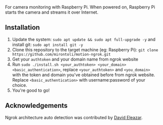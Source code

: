 For camera monitoring with Raspberry Pi.
When powered on, Raspberry Pi starts the camera and streams it over Internet.

## Installation

1. Update the system: `sudo apt update && sudo apt full-upgrade -y` and install git: `sudo apt install git -y`
1. Clone this repository to the target machine (eg: Raspberry Pi): `git clone https://github.com/mirontoli/motion-ngrok.git`
1. Get your `authtoken` and your domain name from ngrok website
1. Run `sudo ./install.sh <your_authtoken> <your_domain> <basic_authentication>`, replace `<your_authtoken>` and `<you_domain>` with the token and domain you've obtained before from ngrok website. Replace `<basic_authentication>` with username:password of your choice.
1. You're good to go!

## Acknowledgements

Ngrok architecture auto detection was contributed by [David Eleazar](https://github.com/elzdave).
